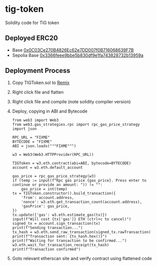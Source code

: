# tig-token

Solidity code for TIG token

## Deployed ERC20

* Base [0x0C03Ce270B4826Ec62e7DD007f0B716068639F7B](https://basescan.org/token/0x0C03Ce270B4826Ec62e7DD007f0B716068639F7B)
* Sepolia Base [0x3366feee9bbe5b830df9e1fa743828732b13959a](https://sepolia.basescan.org/token/0x3366feee9bbe5b830df9e1fa743828732b13959a)

## Deployment Process

1. Copy TIGToken.sol to [Remix](https://remix.ethereum.org/)

2. Right click file and flatten 

3. Right click file and compile (note solidity compiler version)

4. Deploy, copying in ABI and Bytecode
    ```python3
    from web3 import Web3
    from web3.gas_strategies.rpc import rpc_gas_price_strategy
    import json

    RPC_URL = "FIXME"
    BYTECODE = "FIXME"
    ABI = json.loads("""FIXME""")

    w3 = Web3(Web3.HTTPProvider(RPC_URL))

    TIGToken = w3.eth.contract(abi=ABI, bytecode=BYTECODE)
    account = w3.eth.default_account

    gas_price = rpc_gas_price_strategy(w3)
    if (temp := input(f"Rpc gas price {gas_price}. Press enter to continue or provide an amount: ")) != "":
        gas_price = int(temp)
    tx = TIGToken.constructor().build_transaction({
        'from': account.address,
        'nonce': w3.eth.get_transaction_count(account.address),
        'gasPrice': gas_price,
    })
    tx.update({'gas': w3.eth.estimate_gas(tx)})
    input(f"Will cost {tx['gas']} ETH (ctrl+c to cancel)")
    signed_tx = account.sign_transaction(tx)
    print(f"Sending transaction...")
    tx_hash = w3.eth.send_raw_transaction(signed_tx.rawTransaction)
    print(f"Transaction sent: {tx_hash.hex()}")
    print(f"Waiting for transaction to be confirmed...")
    w3.eth.wait_for_transaction_receipt(tx_hash)
    print(f"Transaction confirmed")
    ```

5. Goto relevant etherscan site and verify contract using flattened code
